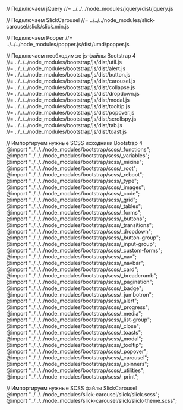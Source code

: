 // Подключаем jQuery
//= ../../../node_modules/jquery/dist/jquery.js

// Подключаем SlickCarousel
//= ../../../node_modules/slick-carousel/slick/slick.min.js

// Подключаем Popper
//= ../../../node_modules/popper.js/dist/umd/popper.js

// Подключаем необходимые js-файлы Bootstrap 4 <br>
//= ../../../node_modules/bootstrap/js/dist/util.js<br>
//= ../../../node_modules/bootstrap/js/dist/alert.js<br>
//= ../../../node_modules/bootstrap/js/dist/button.js<br>
//= ../../../node_modules/bootstrap/js/dist/carousel.js<br>
//= ../../../node_modules/bootstrap/js/dist/collapse.js<br>
//= ../../../node_modules/bootstrap/js/dist/dropdown.js<br>
//= ../../../node_modules/bootstrap/js/dist/modal.js<br>
//= ../../../node_modules/bootstrap/js/dist/tooltip.js<br>
//= ../../../node_modules/bootstrap/js/dist/popover.js<br>
//= ../../../node_modules/bootstrap/js/dist/scrollspy.js<br>
//= ../../../node_modules/bootstrap/js/dist/tab.js<br>
//= ../../../node_modules/bootstrap/js/dist/toast.js<br>

// Импортируем нужные SCSS исходники Bootstrap 4<br>
@import "../../../node_modules/bootstrap/scss/_functions";<br>
@import "../../../node_modules/bootstrap/scss/_variables";<br>
@import "../../../node_modules/bootstrap/scss/_mixins";<br>
@import "../../../node_modules/bootstrap/scss/_root";<br>
@import "../../../node_modules/bootstrap/scss/_reboot";<br>
@import "../../../node_modules/bootstrap/scss/_type";<br>
@import "../../../node_modules/bootstrap/scss/_images";<br>
@import "../../../node_modules/bootstrap/scss/_code";<br>
@import "../../../node_modules/bootstrap/scss/_grid";<br>
@import "../../../node_modules/bootstrap/scss/_tables";<br>
@import "../../../node_modules/bootstrap/scss/_forms";<br>
@import "../../../node_modules/bootstrap/scss/_buttons";<br>
@import "../../../node_modules/bootstrap/scss/_transitions";<br>
@import "../../../node_modules/bootstrap/scss/_dropdown";<br>
@import "../../../node_modules/bootstrap/scss/_button-group";<br>
@import "../../../node_modules/bootstrap/scss/_input-group";<br>
@import "../../../node_modules/bootstrap/scss/_custom-forms";<br>
@import "../../../node_modules/bootstrap/scss/_nav";<br>
@import "../../../node_modules/bootstrap/scss/_navbar";<br>
@import "../../../node_modules/bootstrap/scss/_card";<br>
@import "../../../node_modules/bootstrap/scss/_breadcrumb";<br>
@import "../../../node_modules/bootstrap/scss/_pagination";<br>
@import "../../../node_modules/bootstrap/scss/_badge";<br>
@import "../../../node_modules/bootstrap/scss/_jumbotron";<br>
@import "../../../node_modules/bootstrap/scss/_alert";<br>
@import "../../../node_modules/bootstrap/scss/_progress";<br>
@import "../../../node_modules/bootstrap/scss/_media";<br>
@import "../../../node_modules/bootstrap/scss/_list-group";<br>
@import "../../../node_modules/bootstrap/scss/_close";<br>
@import "../../../node_modules/bootstrap/scss/_toasts";<br>
@import "../../../node_modules/bootstrap/scss/_modal";<br>
@import "../../../node_modules/bootstrap/scss/_tooltip";<br>
@import "../../../node_modules/bootstrap/scss/_popover";<br>
@import "../../../node_modules/bootstrap/scss/_carousel";<br>
@import "../../../node_modules/bootstrap/scss/_spinners";<br>
@import "../../../node_modules/bootstrap/scss/_utilities";<br>
@import "../../../node_modules/bootstrap/scss/_print";<br>

// Импортируем нужные SCSS файлы SlickCarousel<br>
@import "../../../node_modules/slick-carousel/slick/slick.scss";<br>
@import "../../../node_modules/slick-carousel/slick/slick-theme.scss";<br>
